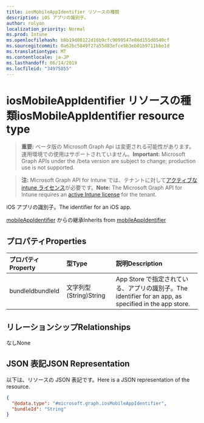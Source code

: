 ```yaml
---
title: iosMobileAppIdentifier リソースの種類
description: iOS アプリの識別子。
author: rolyon
localization_priority: Normal
ms.prod: Intune
ms.openlocfilehash: b8b19d08122d16b9cfc9099547e86d155d0540cf
ms.sourcegitcommit: 0a62bc5849f27a55d83efce9b3eb01b9711bbe1d
ms.translationtype: MT
ms.contentlocale: ja-JP
ms.lasthandoff: 06/14/2019
ms.locfileid: "34975855"
---
```

# <a name="iosmobileappidentifier-resource-type"></a><span data-ttu-id="1ab11-103">iosMobileAppIdentifier リソースの種類</span><span class="sxs-lookup"><span data-stu-id="1ab11-103">iosMobileAppIdentifier resource type</span></span>

> <span data-ttu-id="1ab11-104">**重要:** ベータ版の Microsoft Graph Api は変更される可能性があります。運用環境での使用はサポートされていません。</span><span class="sxs-lookup"><span data-stu-id="1ab11-104">**Important:** Microsoft Graph APIs under the /beta version are subject to change; production use is not supported.</span></span>

> <span data-ttu-id="1ab11-105">**注:** Microsoft Graph API for Intune では、テナントに対して[アクティブな intune ライセンス](https://go.microsoft.com/fwlink/?linkid=839381)が必要です。</span><span class="sxs-lookup"><span data-stu-id="1ab11-105">**Note:** The Microsoft Graph API for Intune requires an [active Intune license](https://go.microsoft.com/fwlink/?linkid=839381) for the tenant.</span></span>

<span data-ttu-id="1ab11-106">iOS アプリの識別子。</span><span class="sxs-lookup"><span data-stu-id="1ab11-106">The identifier for an iOS app.</span></span>


<span data-ttu-id="1ab11-107">[mobileAppIdentifier](../resources/intune-mam-mobileappidentifier.md) からの継承</span><span class="sxs-lookup"><span data-stu-id="1ab11-107">Inherits from [mobileAppIdentifier](../resources/intune-mam-mobileappidentifier.md)</span></span>

## <a name="properties"></a><span data-ttu-id="1ab11-108">プロパティ</span><span class="sxs-lookup"><span data-stu-id="1ab11-108">Properties</span></span>
|<span data-ttu-id="1ab11-109">プロパティ</span><span class="sxs-lookup"><span data-stu-id="1ab11-109">Property</span></span>|<span data-ttu-id="1ab11-110">型</span><span class="sxs-lookup"><span data-stu-id="1ab11-110">Type</span></span>|<span data-ttu-id="1ab11-111">説明</span><span class="sxs-lookup"><span data-stu-id="1ab11-111">Description</span></span>|
|:---|:---|:---|
|<span data-ttu-id="1ab11-112">bundleId</span><span class="sxs-lookup"><span data-stu-id="1ab11-112">bundleId</span></span>|<span data-ttu-id="1ab11-113">文字列型 (String)</span><span class="sxs-lookup"><span data-stu-id="1ab11-113">String</span></span>|<span data-ttu-id="1ab11-114">App Store で指定されている、アプリの識別子。</span><span class="sxs-lookup"><span data-stu-id="1ab11-114">The identifier for an app, as specified in the app store.</span></span>|

## <a name="relationships"></a><span data-ttu-id="1ab11-115">リレーションシップ</span><span class="sxs-lookup"><span data-stu-id="1ab11-115">Relationships</span></span>
<span data-ttu-id="1ab11-116">なし</span><span class="sxs-lookup"><span data-stu-id="1ab11-116">None</span></span>

## <a name="json-representation"></a><span data-ttu-id="1ab11-117">JSON 表記</span><span class="sxs-lookup"><span data-stu-id="1ab11-117">JSON Representation</span></span>
<span data-ttu-id="1ab11-118">以下は、リソースの JSON 表記です。</span><span class="sxs-lookup"><span data-stu-id="1ab11-118">Here is a JSON representation of the resource.</span></span>
<!-- {
  "blockType": "resource",
  "@odata.type": "microsoft.graph.iosMobileAppIdentifier"
}
-->
``` json
{
  "@odata.type": "#microsoft.graph.iosMobileAppIdentifier",
  "bundleId": "String"
}
```





